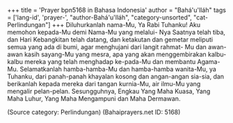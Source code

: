 +++
title = 'Prayer bpn5168 in Bahasa Indonesia'
author = "Bahá'u'lláh"
tags = ['lang-id', 'prayer-', "author-Bahá'u'lláh", "category-unsorted", "cat-Perlindungan"]
+++
Diluhurkanlah nama-Mu, Ya Rabi Tuhanku! Aku memohon kepada-Mu demi Nama-Mu yang melalui- Nya Saatnya telah tiba, dan Hari Kebangkitan telah datang, dan ketakutan dan gemetar meliputi semua yang ada di bumi, agar menghujani dari langit rahmat- Mu dan awan-awan kasih sayang-Mu yang mesra, apa yang akan menggembirakan kalbu-kalbu mereka yang telah menghadap ke-pada-Mu dan membantu Agama- Mu.
Selamatkanlah hamba-hamba-Mu dan hamba-hamba wanita-Mu, ya Tuhanku, dari panah-panah khayalan kosong dan angan-angan sia-sia, dan berikanlah kepada mereka dari tangan kurnia-Mu, air ilmu-Mu yang mengalir pelan-pelan. Sesungguhnya, Engkau Yang Maha Kuasa, Yang Maha Luhur, Yang Maha Mengampuni dan Maha Dermawan.

(Source category: Perlindungan)
(Bahaiprayers.net ID: 5168)
